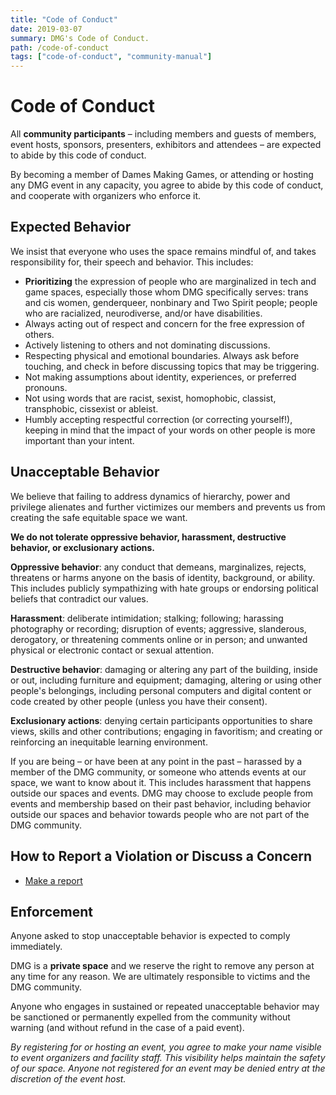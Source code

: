 ```yaml
---
title: "Code of Conduct"
date: 2019-03-07
summary: DMG's Code of Conduct.
path: /code-of-conduct
tags: ["code-of-conduct", "community-manual"]
---
```


# Code of Conduct

All **community participants** – including members and guests of members, event hosts, sponsors, presenters, exhibitors and attendees – are expected to abide by this code of conduct.

By becoming a member of Dames Making Games, or attending or hosting any DMG event in any capacity, you agree to abide by this code of conduct, and cooperate with organizers who enforce it.

## Expected Behavior

We insist that everyone who uses the space remains mindful of, and takes responsibility for, their speech and behavior. This includes:

- **Prioritizing** the expression of people who are marginalized in tech and game spaces, especially those whom DMG specifically serves: trans and cis women, genderqueer, nonbinary and Two Spirit people; people who are racialized, neurodiverse, and/or have disabilities.
- Always acting out of respect and concern for the free expression of others.
- Actively listening to others and not dominating discussions.
- Respecting physical and emotional boundaries. Always ask before touching, and check in before discussing topics that may be triggering.
- Not making assumptions about identity, experiences, or preferred pronouns.
- Not using words that are racist, sexist, homophobic, classist, transphobic, cissexist or ableist.
- Humbly accepting respectful correction \(or correcting yourself!\), keeping in mind that the impact of your words on other people is more important than your intent.

## Unacceptable Behavior

We believe that failing to address dynamics of hierarchy, power and privilege alienates and further victimizes our members and prevents us from creating the safe equitable space we want.

**We do not tolerate oppressive behavior, harassment, destructive behavior, or exclusionary actions.**

**Oppressive behavior**: any conduct that demeans, marginalizes, rejects, threatens or harms anyone on the basis of identity, background, or ability. This includes publicly sympathizing with hate groups or endorsing political beliefs that contradict our values.

**Harassment**: deliberate intimidation; stalking; following; harassing photography or recording; disruption of events; aggressive, slanderous, derogatory, or threatening comments online or in person; and unwanted physical or electronic contact or sexual attention.

**Destructive behavior**: damaging or altering any part of the building, inside or out, including furniture and equipment; damaging, altering or using other people's belongings, including personal computers and digital content or code created by other people \(unless you have their consent\).

**Exclusionary actions**: denying certain participants opportunities to share views, skills and other contributions; engaging in favoritism; and creating or reinforcing an inequitable learning environment.

If you are being – or have been at any point in the past – harassed by a member of the DMG community, or someone who attends events at our space, we want to know about it. This includes harassment that happens outside our spaces and events. DMG may choose to exclude people from events and membership based on their past behavior, including behavior outside our spaces and behavior towards people who are not part of the DMG community.

## How to Report a Violation or Discuss a Concern

- [Make a report](/manual/code-of-conduct-reporting)

## Enforcement

Anyone‭ ‬asked‭ ‬to‭ ‬stop‭ ‬unacceptable‭ ‬behavior‭ ‬is‭ ‬expected‭ ‬to‭ ‬comply‭ ‬immediately.

DMG is a **private space** and we reserve the right to remove any person at any time for any reason. We are ultimately responsible to victims and the DMG community.

Anyone who engages in sustained or repeated ‬unacceptable behavior may be sanctioned ‬or‭ ‬permanent‭ly ‬expelled‭ ‬from‭ ‬the‭ ‬community‭ ‬without‭ ‬warning‭ \(‬and‭ ‬without‭ ‬refund‭ ‬in‭ ‬the‭ ‬case‭ ‬of‭ ‬a‭ ‬paid‭ ‬event‭\)‬.

_By registering for or hosting an event, you agree to make your name visible to event organizers and facility staff. This visibility helps maintain the safety of our space. Anyone not registered for an event may be denied entry at the discretion of the event host._
